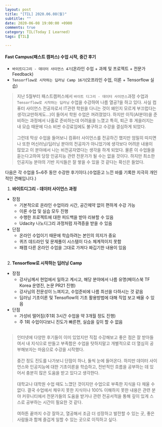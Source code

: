 ```yaml
---
layout: post
title: "[TIL] 2020.06.08(월)"
subtitle: ""
date: 2020-06-08 19:00:00 +0900
comments: true
category: TIL(Today I Learned)
tags: [TIL]

---
```


#### Fast Campus(패스트 캠퍼스) 수업 시작, 중간 후기
  - `바이트디그리 - 데이터 사이언스 4기`(온라인 수업 + 과제 및 프로젝트 + 전문가 Feedback)
  - `Tensorflow로 시작하는 딥러닝 Camp 16기`(오프라인 수업, 이론 + Tensorflow 실습)

> 지난 5월부터 패스트캠퍼스에서 `바이트 디그리 - 데이터 사이언스`과정 수업과 `Tensorflow로 시작하는 딥러닝` 수업을 수강하여 나름 열공?을 하고 있다.
사실 컴퓨터 사이언스 전공자로서 IT관련 학원을 다니는 것이 왜인지 모르게 부끄럽다는 생각(교만하게도...)이 들어서 학원 수업은 꺼려졌었다.
하지만 이직(AI분야)을 준비하는 과정에서 나홀로 준비하는데 어려움을 느꼈고 특히, 퇴근 후 게을러지는 내 모습 때문에 다소 비싼 수강료임에도 불구하고 수강을 결심하게 되었다.<br><br>
그런데 막상 수업을 들어보니 컴퓨터 사이언스를 전공하긴 했지만 엄밀히 따지면 나 또한 머신러닝/딥러닝 분야의 전공자가 아니었기에 생각보다 어려운 내용이 많았고 이 분야에서 나는 비전공자였다는 생각을 하게 되었다. 물론 이 수업들을 듣는다고하여 당장 인공지능 관련 전문가가 될 수는 없을 것이다. 하지만 최소한 인공지능 분야의 기반 지식들은 잘 쌓을 수 있을 것 같다는 확신은 들었다.

다음은 각 수업을 5~6주 동안 수강한 후기이다.(수업듣고 느낀 바를 기록한 지극히 개인적인 견해입니다.)
1. **바이트디그리 - 데이터 사이언스 과정**
- 장점
  - 기본적으로 온라인 수업이라 시간, 공간제약 없이 편하게 수강 가능
  - 이론 수업 및 실습 모두 진행 
  - 수행한 프로젝트에 대한 피드백을 받아 리뷰할 수 있음
  - Udacity 나노디그리 과정처럼 자격증을 받을 수 있음
- 단점
  - 온라인 수업이기 때문에 학습하려는 본인의 의지가 중요
  - 퀴즈 데드라인 및 문제풀이 시스템이 다소 체계적이지 못함
  - 패캠 다른 온라인 수업을 그대로 가져다 짜깁기한 내용이 있음<br><br>
  
2. **Tensorflow로 시작하는 딥러닝 Camp**
- 장점
  - 강사님께서 현업에서 일하고 계시고, 해당 분야에서 나름 유명(페이스북 TF Korea 운영진, 논문 PR21 진행)
  - 강사님의 전문성이 느껴지고, 수업준비에 나름 최선을 다하시는 것 같음
  - 딥러닝 기초이론 및 Tensoflow의 기초 활용방법에 대해 직업 보고 배울 수 있음
- 단점
  - 가성비 떨어짐(주1회 3시간 수업을 약 3개월 정도 진행)
  - 주 1회 수업이다보니 진도가 빠른편, 실습을 깊이 할 수 없음<br><br>

> 인터넷에 다양한 후기들이 이미 있었지만 직접 수강해보고 좋은 점은 잘 받아들여서 내 지식으로 만들고 부족함은 수업을 탓하지말고 개별적으로 더 열심히 공부해보자는 마음으로 수강을 시작했다. <br><br>중간 정도 진도를 나가보니 단점이 하나, 둘씩 눈에 들어온다. 하지만 데이터 사이언스와 인공지능에 대한 기초이론을 학습하고, 전반적인 흐름을 공부하는 데 있어서 충분히 많은 도움을 받고 있다고 생각한다. <br><br>대학교나 대학원 수업 때도 느꼈던 것이지만 수업으로 부족한 지식을 다 채울 수 없다. 결국 수업에서 채우지 못한 지식이나 100% 이해하지 못한 내용은 관련 분야 커뮤니티에서 전문가들의 도움을 받거나 관련 전공서적을 통해 깊이 있게 스스로 공부하는 시간이 필요한 것 같다.<br><br>여하튼 끝까지 수강 잘하고, 열공해서 조금 더 성장하고 발전할 수 있는 곳, 좋은 사람들과 함께 즐겁게 일할 수 있는 곳으로 이직하고 싶다.